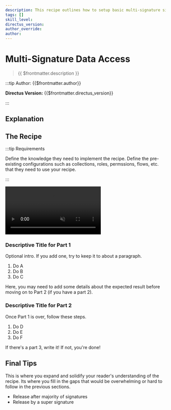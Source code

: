 ```yaml
---
description: This recipe outlines how to setup basic multi-signature sign-off within Directus.
tags: []
skill_level:
directus_version:
author_override:
author:
---
```


# Multi-Signature Data Access

> {{ $frontmatter.description }}

:::tip Author: {{$frontmatter.author}}

<!-- **Skill Level:** {{$frontmatter.skill_level}}\ -->

**Directus Version:** {{$frontmatter.directus_version}}

<!-- **Tags:** {{$frontmatter.tags.join(", ")}} -->

:::

## Explanation

<!--
See the VitePress docs to learn about its markdown options:
https://vitepress.vuejs.org/guide/markdown
-->

## The Recipe

:::tip Requirements

Define the knowledge they need to implement the recipe. Define the pre-existing configurations such as collections,
roles, permssions, flows, etc. that they need to use your recipe.

:::

<video autoplay playsinline muted loop controls>
	<source src="" type="video/mp4" />
</video>

<!--
VIDEO IS OPTIONAL: delete if not needed
-->

### Descriptive Title for Part 1

Optional intro. If you add one, try to keep it to about a paragraph.

1. Do A
2. Do B
3. Do C

Here, you may need to add some details about the expected result before moving on to Part 2 (if you have a part 2).

### Descriptive Title for Part 2

Once Part 1 is over, follow these steps.

1. Do D
2. Do E
3. Do F

If there's a part 3, write it! If not, you're done!

## Final Tips

This is where you expand and solidify your reader's understanding of the recipe. Its where you fill in the gaps that
would be overwhelming or hard to follow in the previous sections.

- Release after majority of signatures
- Release by a super signature
